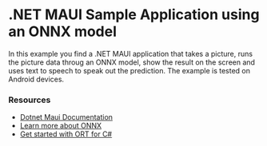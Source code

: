 # .NET MAUI Sample Application using an ONNX model

In this example you find a .NET MAUI application that takes a picture, runs the picture data throug an ONNX model, show the result on the screen and uses text to speech to speak out the prediction. The example is tested on Android devices.

### Resources
- [Dotnet Maui Documentation](https://learn.microsoft.com/en-us/dotnet/maui/get-started/first-app)
- [Learn more about ONNX](https://onnx.ai/)
- [Get started with ORT for C#](https://onnxruntime.ai/docs/get-started/with-csharp.html)
